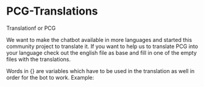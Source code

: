 # PCG-Translations
Translationf or PCG

We want to make the chatbot available in more languages and started this community project to translate it. If you want to help us to translate PCG into your language check out the english file as base and fill in one of the empty files with the translations.

Words in {} are variables which have to be used in the translation as well in order for the bot to work.
Example:

